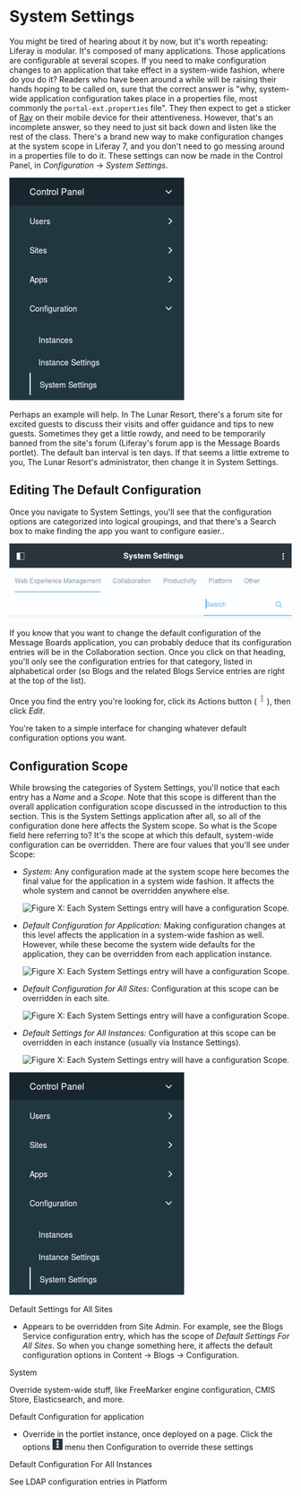 # System Settings

You might be tired of hearing about it by now, but it's worth repeating: Liferay
is modular. It's composed of many applications. Those applications are
configurable at several scopes. If you need to make configuration changes to an
application that take effect in a system-wide fashion, where do you do it?
Readers who have been around a while will be raising their hands hoping to be
called on, sure that the correct answer is "why, system-wide application
configuration takes place in a properties file, most commonly the
`portal-ext.properties` file". They then expect to get a sticker of [Ray](https://www.liferay.com/ray) on their mobile device for their attentiveness. However, that's an
incomplete answer, so they need to just sit back down and listen like the rest
of the class. There's a brand new way to make configuration changes at the
system scope in Liferay 7, and you don't need to go messing around in a
properties file to do it. These settings can now be made in the Control Panel,
in *Configuration* &rarr; *System Settings*. 

![Figure x: System Settings are accessed through the Control Panel.](../../images/system-settings-product-menu.png)

Perhaps an example will help. In The Lunar Resort, there's a forum site for
excited guests to discuss their visits and offer guidance and tips to new
guests. Sometimes they get a little rowdy, and need to be temporarily banned
from the site's forum (Liferay's forum app is the Message Boards portlet). The
default ban interval is ten days. If that seems a little extreme to you, The
Lunar Resort's administrator, then change it in System Settings. 

## Editing The Default Configuration

Once you navigate to System Settings, you'll see that the configuration options
are categorized into logical groupings, and that there's a Search box to make
finding the app you want to configure easier.. 

![Figure x: System Settings are organized by component.](../../images/system-settings-nav-search.png)

If you know that you want to change the default configuration of the Message
Boards application, you can probably deduce that its configuration entries will
be in the Collaboration section. Once you click on that heading, you'll only see
the configuration entries for that category, listed in alphabetical order (so
Blogs and the related Blogs Service entries are right at the top of the list).

Once you find the entry you're looking for, click its Actions button
(![Actions](../../images/icon-actions.png)), then click *Edit*.

You're taken to a simple interface for changing whatever default configuration
options you want.

## Configuration Scope

While browsing the categories of System Settings, you'll notice that each entry
has a *Name* and a *Scope*. Note that this scope is different than the overall
application configuration scope discussed in the introduction to this section.
This is the System Settings application after all, so all of the configuration
done here affects the System scope. So what is the Scope field here referring
to? It's the scope at which this default, system-wide configuration can be
overridden. There are four values that you'll see under Scope:

- *System:* Any configuration made at the system scope here becomes the final
  value for the application in a system wide fashion. It affects the whole
system and cannot be overridden anywhere else.

    ![Figure X: Each System Settings entry will have a configuration
Scope.](../../images/system-settings-system-scope.png)

- *Default Configuration for Application:* Making configuration changes at this
  level affects the application in a system-wide fashion as well. However, while
these become the system wide defaults for the application, they can be
overridden from each application instance.

    ![Figure X: Each System Settings entry will have a configuration
Scope.](../../images/system-settings-application-scope.png)

- *Default Configuration for All Sites:* Configuration at this scope can be
  overridden in each site.

    ![Figure X: Each System Settings entry will have a configuration
Scope.](../../images/system-settings-site-scope.png)

- *Default Settings for All Instances:* Configuration at this scope can be
  overridden in each instance (usually via Instance Settings).

    ![Figure X: Each System Settings entry will have a configuration
Scope.](../../images/system-settings-instance-scope.png)

<!-- Perhaps show a proof-of-concept example here? -->

<!-- Need a Lunar Resort example -->

<!-- Make sure to note that more granular configurations override system-wide
ones, and that UI configurations override those set in properties files. -->

<!-- Cover Reset Default Values option -->










![Figure 4: System Settings are accessed through the Control Panel.](../../images/system-settings-product-menu.png)





Default Settings for All Sites

- Appears to be overridden from Site Admin. For example, see the Blogs Service
configuration entry, which has the scope of *Default Settings For All Sites*. So
when you change something here, it affects the default configuration options in
Content &rarr; Blogs &rarr; Configuration.

<!--![Figure X: IMAGE OF SIDE_BY_SIDE CONFIGURATION IN SITE ADMIN AND CONFIG
ADMIN]()-->

System

Override system-wide stuff, like FreeMarker engine configuration, CMIS Store,
Elasticsearch, and more.

Default Configuration for application

- Override in the portlet instance, once deployed on a page. Click the options
![Options](../../images/icon-options.png) menu then Configuration to override
these settings 

Default Configuration For All Instances

See LDAP configuration entries in Platform
